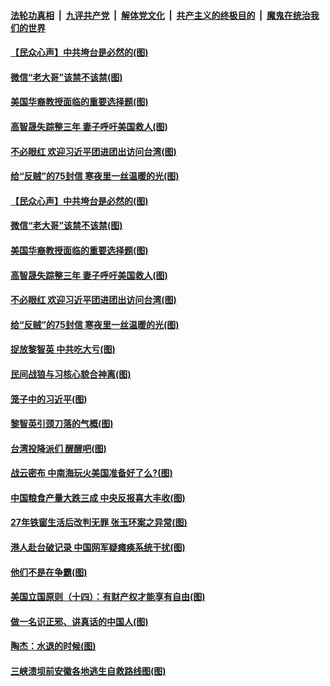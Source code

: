 

####  [法轮功真相](../../../../basic/blob/master/README.md?t=08170202) &nbsp;|&nbsp; [九评共产党](../../../../9ping.md/blob/master/README.md?t=08170202) &nbsp;|&nbsp; [解体党文化](../../../../jtdwh.md/blob/master/README.md?t=08170202)  &nbsp;|&nbsp; [共产主义的终极目的](../../../../gczydzjmd.md/blob/master/README.md?t=08170202) &nbsp;|&nbsp; [魔鬼在统治我们的世界](../../../../mgztzwmdsj.md/blob/master/README.md?t=08170202) 

#### [【民众心声】中共垮台是必然的(图)](../pages/p4/942805.md?t=08170202) 

#### [微信“老大哥”该禁不该禁(图)](../pages/p4/943116.md?t=08170202) 

#### [美国华裔教授面临的重要选择题(图)](../pages/p4/943113.md?t=08170202) 

#### [高智晟失踪整三年 妻子呼吁美国救人(图)](../pages/p4/943106.md?t=08170202) 

#### [不必眼红 欢迎习近平团进团出访问台湾(图)](../pages/p4/943100.md?t=08170202) 

#### [给“反贼”的75封信 寒夜里一丝温暖的光(图)](../pages/p4/943104.md?t=08170202) 

#### [【民众心声】中共垮台是必然的(图)](../pages/p4/942805.md?t=08170202) 

#### [微信“老大哥”该禁不该禁(图)](../pages/p4/943116.md?t=08170202) 

#### [美国华裔教授面临的重要选择题(图)](../pages/p4/943113.md?t=08170202) 

#### [高智晟失踪整三年 妻子呼吁美国救人(图)](../pages/p4/943106.md?t=08170202) 

#### [不必眼红 欢迎习近平团进团出访问台湾(图)](../pages/p4/943100.md?t=08170202) 

#### [给“反贼”的75封信 寒夜里一丝温暖的光(图)](../pages/p4/943104.md?t=08170202) 

#### [捉放黎智英 中共吃大亏(图)](../pages/p4/943117.md?t=08170202) 

#### [民间战狼与习核心貌合神离(图)](../pages/p4/943109.md?t=08170202) 

#### [笼子中的习近平(图)](../pages/p4/943040.md?t=08170202) 

#### [黎智英引颈刀落的气概(图)](../pages/p4/943007.md?t=08170202) 

#### [台湾投降派们 醒醒吧(图)](../pages/p4/943011.md?t=08170202) 

#### [战云密布 中南海玩火美国准备好了么?(图)](../pages/p4/943005.md?t=08170202) 

#### [中国粮食产量大跌三成 中央反报喜大丰收(图)](../pages/p4/943009.md?t=08170202) 

#### [27年铁窗生活后改判无罪 张玉环案之异常(图)](../pages/p4/942997.md?t=08170202) 

#### [港人赴台破记录 中国网军疑瘫痪系统干扰(图)](../pages/p4/943000.md?t=08170202) 

#### [他们不是在争霸(图)](../pages/p4/942933.md?t=08170202) 

#### [美国立国原则（十四）：有财产权才能享有自由(图)](../pages/p4/942877.md?t=08170202) 

#### [做一名识正邪、讲真话的中国人(图)](../pages/p4/942878.md?t=08170202) 

#### [陶杰：水退的时候(图)](../pages/p4/942891.md?t=08170202) 

#### [三峡溃坝前安徽各地逃生自救路线图(图)](../pages/p4/942899.md?t=08170202) 

